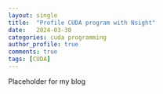 ```yaml
---
layout: single
title:  "Profile CUDA program with Nsight"
date:   2024-03-30
categories: cuda programming
author_profile: true
comments: true
tags: [CUDA]
---
```


Placeholder for my blog